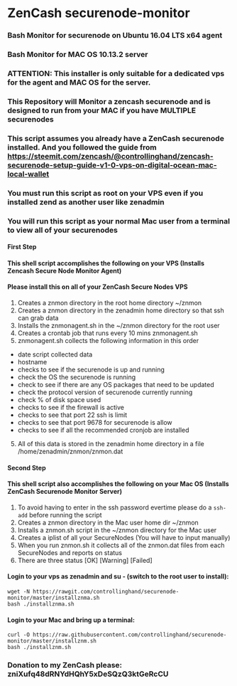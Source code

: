 # ZenCash securenode-monitor
### Bash Monitor for securenode on Ubuntu 16.04 LTS x64 agent
### Bash Monitor for MAC OS 10.13.2 server
### ATTENTION: This installer is only suitable for a dedicated vps for the agent and MAC OS for the server. 
### This Repository will Monitor a zencash securenode and is designed to run from your MAC if you have MULTIPLE securenodes
### This script assumes you already have a ZenCash securenode installed. And you followed the guide from https://steemit.com/zencash/@controllinghand/zencash-securenode-setup-guide-v1-0-vps-on-digital-ocean-mac-local-wallet

### You must run this script as root on your VPS even if you installed zend as another user like zenadmin
### You will run this script as your normal Mac user from a terminal to view all of your securenodes

#### First Step
#### This shell script accomplishes the following on your VPS (Installs Zencash Secure Node Monitor Agent)
#### Please install this on all of your ZenCash Secure Nodes VPS
1. Creates a znmon directory in the root home directory ~/znmon
2. Creates a znmon directory in the zenadmin home directory so that ssh can grab data 
2. Installs the znmonagent.sh in the ~/znmon directory for the root user
3. Creates a crontab job that runs every 10 mins znmonagent.sh
4. znmonagent.sh collects the following information in this order
  - date script collected data
  - hostname
  - checks to see if the securenode is up and running
  - check the OS the securenode is running
  - check to see if there are any OS packages that need to be updated
  - check the protocol version of securenode currently running
  - check % of disk space used
  - checks to see if the firewall is active
  - checks to see that port 22 ssh is limit
  - checks to see that port 9678 for securenode is allow
  - checks to see if all the recommended cronjob are installed
5. All of this data is stored in the zenadmin home directory in a file /home/zenadmin/znmon/znmon.dat

#### Second Step
#### This shell script also accomplishes the following on your Mac OS (Installs ZenCash Securenode Monitor Server)
1. To avoid having to enter in the ssh password evertime please do a `ssh-add` before running the script
2. Creates a znmon directory in the Mac user home dir ~/znmon
3. Installs a znmon.sh script in the ~/znmon directory for the Mac user
4. Creates a iplist of all your SecureNodes (You will have to input manually)
5. When you run znmon.sh it collects all of the znmon.dat files from each SecureNodes and reports on status
6. There are three status [OK] [Warning] [Failed]


#### Login to your vps as zenadmin and su - (switch to the root user to install):
```
wget -N https://rawgit.com/controllinghand/securenode-monitor/master/installznma.sh
bash ./installznma.sh
```

#### Login to your Mac and bring up a terminal:
```
curl -O https://raw.githubusercontent.com/controllinghand/securenode-monitor/master/installznm.sh
bash ./installznm.sh
```
### Donation to my ZenCash please: zniXufq48dRNYdHQhY5xDeSQzQ3ktGeRcCU
